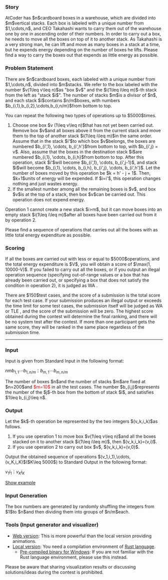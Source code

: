
<div>

<span>

<span>

<div>

<section>

### **Story**

<p>
AtCoder has $n$cardboard boxes in a warehouse, which are divided into $m$vertical stacks.
Each box is labeled with a unique number from $1,\cdots,n$, and CEO Takahashi wants to carry them out of the warehouse one by one in ascending order of their numbers.
In order to carry out a box, he needs to move all the boxes on top of it to another stack.
As Takahashi is a very strong man, he can lift and move as many boxes in a stack at a time, but he expends energy depending on the number of boxes he lifts.
Please find a way to carry the boxes out that expends as little energy as possible.
</p>

</section>

</div>

<div>

<section>

### **Problem Statement**

<p>
There are $n$cardboard boxes, each labeled with a unique number from $1,\cdots,n$, divided into $m$stacks.
We refer to the box labeled with the number $v(1\leq v\leq n)$as "box $v$" and the $i(1\leq i\leq m)$-th stack from the left as "stack $i$".
The number of stacks $m$is a divisor of $n$, and each stack $i$contains $n/m$boxes, with numbers $b_{i,1},b_{i,2},\cdots,b_{i,n/m}$from bottom to top.
</p>

<p>
You can repeat the following two types of operations up to $5000$times.
</p>

<ol>

<li>
Choose one box $v (1\leq v\leq n)$that has not yet been carried out. Remove box $v$and all boxes above it from the current stack and move them to the top of another stack $i(1\leq i\leq m)$in the same order. Assume that in the stack $i'$to which box $v$belongs, the boxes are numbered $b_{i',1}, \cdots, b_{i',h'}$from bottom to top, with $b_{i',j} = v$. Also, assume that the boxes in the destination stack $i$are numbered $b_{i,1}, \cdots, b_{i,h}$from bottom to top. After this operation, stack $i'$will become $b_{i',1}, \cdots, b_{i',j-1}$, and stack $i$will become $b_{i,1}, \cdots, b_{i,h}, b_{i',j}, \cdots, b_{i',h'}$. Let the number of boxes moved by this operation be $k = h' - j + 1$. Then, $k+1$units of energy will be expended. If $i=i'$, this operation changes nothing and just wastes energy.
</li>

<li>
If the smallest number among all the remaining boxes is $v$, and box $v$is at the top of a stack, then box $v$can be carried out. This operation does not expend energy.
</li>

</ol>

<p>
Operation 1 cannot create a new stack $i>m$, but it can move boxes into an empty stack $i(1\leq i\leq m)$after all boxes have been carried out from it by operation 2.
</p>

<p>
Please find a sequence of operations that carries out all the boxes with as little total energy expenditure as possible.
</p>

</section>

</div>

<div>

<section>

### **Scoring**

<p>
If all the boxes are carried out with less or equal to $5000$operations, and the total energy expenditure is $V$, you will obtain a score of $\max(1, 10000-V)$.
If you failed to carry out all the boxes, or if you output an illegal operation sequence (specifying out-of-range values or a box that has already been carried out, or specifying a box that does not satisfy the condition in operation 2), it is judged as 
<span>
WA
</span>
.
</p>

<p>
There are $150$test cases, and the score of a submission is the total score for each test case.
If your submission produces an illegal output or exceeds the time limit for some test cases, the submission itself will be judged as 
<span>
WA
</span>
or 
<span>
TLE
</span>
, and the score of the submission will be zero.
The highest score obtained during the contest will determine the final ranking, and there will be no system test after the contest.
If more than one participant gets the same score, they will be ranked in the same place regardless of the submission time.
</p>

</section>

</div>

---

<div>

<div>

<section>

### **Input**

<p>
Input is given from Standard Input in the following format:
</p>

<div>

$n$$m$$b_{1,1}$$\cdots$$b_{1,n/m}$$\vdots$$b_{m,1}$$\cdots$$b_{m,n/m}$
</div>

<p>
The number of boxes $n$and the number of stacks $m$are fixed at $n=200$and 
<font color="red">$m=10$</font>
in all the test cases.
The number $b_{i,j}$represents the number of the $j$-th box from the bottom of stack $i$, and satisfies $1\leq b_{i,j}\leq n$.
</p>

</section>

</div>

<div>

<section>

### **Output**

<p>
Let the $k$-th operation be represented by the two integers $(v_k,i_k)$as follows.
</p>

<ol>

<li>
If you use operation 1 to move box $v(1\leq v\leq n)$and all the boxes stacked on it to another stack $i(1\leq i\leq m)$, then $(v_k,i_k)=(v,i)$.
</li>

<li>
If you use operation 2 to carry out box $v$, $(v_k,i_k)=(v,0)$.
</li>

</ol>

<p>
Output the obtained sequence of operations $(v_1,i_1),\cdots,(v_K,i_K)$($K\leq 5000$) to Standard Output in the following format:
</p>

<div>

$v_1$$i_1$$\vdots$$v_K$$i_K$
</div>

<p>
<a href="https://img.atcoder.jp/ahc026/lPQezTZx.html?lang=en&seed=0&output=sample">Show example</a>
</p>

</section>

</div>

<div>

<section>

### **Input Generation**

<p>
The box numbers are generated by randomly shuffling the integers from $1$to $n$and then dividing them into groups of $n/m$each.
</p>

</section>

</div>

<div>

<section>

### **Tools (Input generator and visualizer)**

<ul>

<li>
<a href="https://img.atcoder.jp/ahc026/lPQezTZx.html?lang=en">Web version</a>: This is more powerful than the local version providing animations.
</li>

<li>
<a href="https://img.atcoder.jp/ahc026/lPQezTZx.zip">Local version</a>: You need a compilation environment of <a href="https://www.rust-lang.org/">Rust language</a>.
<ul>

<li>
<a href="https://img.atcoder.jp/ahc026/lPQezTZx_windows.zip">Pre-compiled binary for Windows</a>: If you are not familiar with the Rust language environment, please use this instead.
</li>

</ul>

</li>

</ul>

<p>
Please be aware that sharing visualization results or discussing solutions/ideas during the contest is prohibited.
</p>

</section>

</div>

</div>

</span>

</span>

</div>
